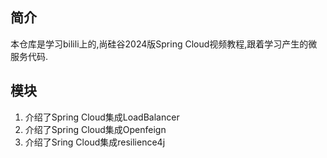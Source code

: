 ## 简介
本仓库是学习bilili上的,尚硅谷2024版Spring Cloud视频教程,跟着学习产生的微服务代码.

## 模块
1. 介绍了Spring Cloud集成LoadBalancer
2. 介绍了Spring Cloud集成Openfeign
3. 介绍了Sring Cloud集成resilience4j
